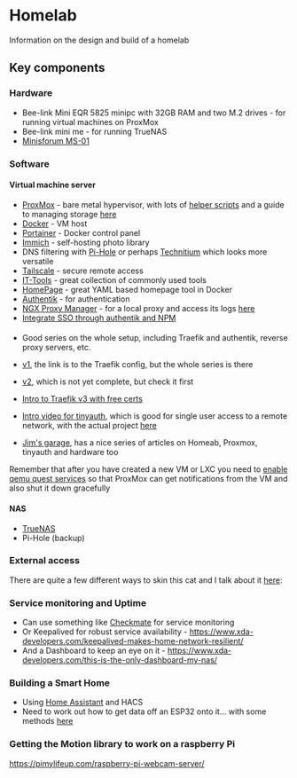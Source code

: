 # Homelab
Information on the design and build of a homelab

## Key components
### Hardware
- Bee-link Mini EQR 5825 minipc with 32GB RAM and two M.2 drives - for running virtual machines on ProxMox
- Bee-link mini me - for running TrueNAS
- [Minisforum MS-01](/minisforum_ms01.md)
  
### Software
#### Virtual machine server
- [ProxMox](/proxmox.md) - bare metal hypervisor, with lots of [helper scripts](https://community-scripts.github.io/ProxmoxVE/) and a guide to managing storage [here](https://github.com/TechHutTV/homelab/blob/main/storage/README.md)
- [Docker](/docker.md) - VM host
- [Portainer](/portainer.md) - Docker control panel
- [Immich](/immich.md) - self-hosting photo library
- DNS filtering with [Pi-Hole](/pihole.md) or perhaps [Technitium](technitium.md) which looks more versatile
- [Tailscale](/tailscale.md) - secure remote access
- [IT-Tools](https://it-tools.tech) - great collection of commonly used tools
- [HomePage](/homepage.md) - great YAML based homepage tool in Docker
- [Authentik]() - for authentication
- [NGX Proxy Manager]() - for a local proxy and access its logs [here](https://thomaswildetech.com/blog/2025/01/31/using-goaccess-with-nginx-proxy-manager-npm-to-visuallize-logs/)
- [Integrate SSO through authentik and NPM](https://joshrnoll.com/implementing-sso-using-authentik-and-nginx-reverse-proxy-manager/)

####
- Good series on the whole setup, including Traefik and authentik, reverse proxy servers, etc.
- [v1](https://www.simplehomelab.com/traefik-v3-docker-compose-guide-2024/), the link is to the Traefik config, but the whole series is there
- [v2](https://www.simplehomelab.com/ultimate-docker-media-server-udms-01/), which is not yet complete, but check it first

- [Intro to Traefik v3 with free certs](https://technotim.live/posts/traefik-3-docker-certificates/)

- [Intro video for tinyauth](https://www.youtube.com/watch?v=qmlHirOpzpc), which is good for single user access to a remote network, with the actual project [here](https://tinyauth.app)

- [Jim's garage](https://www.youtube.com/@Jims-Garage), has a nice series of articles on Homeab, Proxmox, tinyauth and hardware too

Remember that after you have created a new VM or LXC you need to [enable qemu quest services](https://pve.proxmox.com/wiki/Qemu-guest-agent) so that ProxMox can get notifications from the VM and also shut it down gracefully

#### NAS
- [TrueNAS](/truenas.md)
- Pi-Hole (backup)

### External access
There are quite a few different ways to skin this cat and I talk about it [here](/external_access.md):

### Service monitoring and Uptime
- Can use something like [Checkmate](https://www.youtube.com/watch?v=yCnkkljii_k) for service monitoring
- Or Keepalived for robust service availability - https://www.xda-developers.com/keepalived-makes-home-network-resilient/
- And a Dashboard to keep an eye on it - https://www.xda-developers.com/this-is-the-only-dashboard-my-nas/

### Building a Smart Home
- Using [Home Assistant](https://www.youtube.com/watch?v=6z-ilfbzDlY) and HACS
- Need to work out how to get data off an ESP32 onto it... with some methods [here](https://randomnerdtutorials.com/esp32-how-to-log-data/)

### Getting the Motion library to work on a raspberry Pi
https://pimylifeup.com/raspberry-pi-webcam-server/

